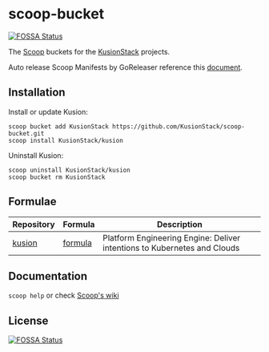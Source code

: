 # scoop-bucket
[![FOSSA Status](https://app.fossa.com/api/projects/git%2Bgithub.com%2FKusionStack%2Fscoop-bucket.svg?type=shield)](https://app.fossa.com/projects/git%2Bgithub.com%2FKusionStack%2Fscoop-bucket?ref=badge_shield)


The [Scoop](https://scoop.sh/) buckets for the [KusionStack](https://kusionstack.io) projects.

Auto release Scoop Manifests by GoReleaser reference this [document](https://goreleaser.com/customization/scoop/).

## Installation

Install or update Kusion:
```
scoop bucket add KusionStack https://github.com/KusionStack/scoop-bucket.git
scoop install KusionStack/kusion
```

Uninstall Kusion:
```
scoop uninstall KusionStack/kusion
scoop bucket rm KusionStack
```

## Formulae

| Repository | Formula | Description |
| ---------- | ------- | ----------- |
| [kusion](https://github.com/KusionStack/kusion) | [formula](Scoops/kusion.json) | Platform Engineering Engine: Deliver intentions to Kubernetes and Clouds |

## Documentation

`scoop help` or check [Scoop's wiki](https://github.com/ScoopInstaller/Scoop/wiki)


## License
[![FOSSA Status](https://app.fossa.com/api/projects/git%2Bgithub.com%2FKusionStack%2Fscoop-bucket.svg?type=large)](https://app.fossa.com/projects/git%2Bgithub.com%2FKusionStack%2Fscoop-bucket?ref=badge_large)